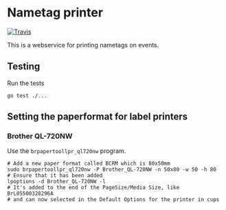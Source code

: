 # Nametag printer

[![Travis](https://travis-ci.org/coderbyheart/nametagprinter.svg?branch=master)](https://travis-ci.org/coderbyheart/nametagprinter/)

This is a webservice for printing nametags on events.

## Testing

Run the tests

    go test ./...

## Setting the paperformat for label printers

### Brother QL-720NW

Use the `brpapertoollpr_ql720nw` program.

    # Add a new paper format called BCRM which is 80x50mm
    sudo brpapertoollpr_ql720nw -P Brother_QL-720NW -n 50x80 -w 50 -h 80
    # Ensure that it has been added
    lpoptions -d Brother_QL-720NW -l
    # It's added to the end of the PageSize/Media Size, like BrL05500328296A
    # and can now selected in the Default Options for the printer in cups
